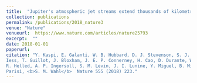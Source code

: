 ```yaml
---
title:  "Jupiter's atmospheric jet streams extend thousands of kilometres deep"
collection: publications
permalink: /publications/2018_nature3
venue: "Nature"
venueurl:  https://www.nature.com/articles/nature25793
excerpt:  ""
date: 2018-01-01
paperurl: 
citation: "Y. Kaspi, E. Galanti, W. B. Hubbard, D. J. Stevenson, S. J. Bolton, L.
Iess, T. Guillot, J. Bloxham, J. E. P. Connerney, H. Cao, D. Durante, W. M. Folkner,
R. Helled, A. P. Ingersoll, S. M. Levin, J. I. Lunine, Y. Miguel, B. Militzer, M.
Parisi, <b>S. M. Wahl</b>  Nature 555 (2018) 223."
---
```




